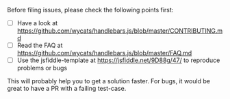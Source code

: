 Before filing issues, please check the following points first:

- [ ] Have a look at https://github.com/wycats/handlebars.js/blob/master/CONTRIBUTING.md
- [ ] Read the FAQ at https://github.com/wycats/handlebars.js/blob/master/FAQ.md
- [ ] Use the jsfiddle-template at https://jsfiddle.net/9D88g/47/ to reproduce problems or bugs

This will probably help you to get a solution faster. 
For bugs, it would be great to have a PR with a failing test-case.


